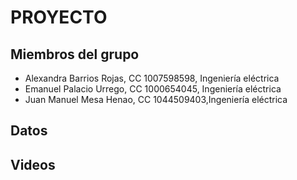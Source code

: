 # PROYECTO
## Miembros del grupo
* Alexandra Barrios Rojas, CC 1007598598, Ingeniería eléctrica
* Emanuel Palacio Urrego, CC 1000654045, Ingeniería eléctrica
* Juan Manuel Mesa Henao, CC 1044509403,Ingeniería eléctrica
## Datos

## Videos

